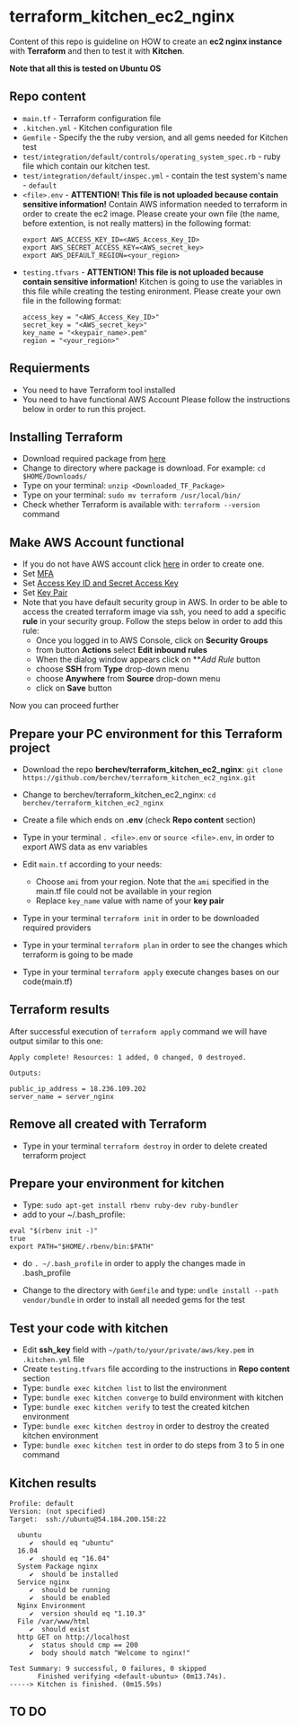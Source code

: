 # terraform_kitchen_ec2_nginx
Content of this repo is guideline on HOW to create an **ec2 nginx instance** with **Terraform** and then to test it with **Kitchen**.

**Note that all this is tested on Ubuntu OS**

## Repo content
- `main.tf` - Terraform configuration file
- `.kitchen.yml` - Kitchen configuration file
- `Gemfile` -  Specify the the ruby version, and all gems needed for Kitchen test
- `test/integration/default/controls/operating_system_spec.rb` - ruby file which contain our kitchen test.
- `test/integration/default/inspec.yml` - contain the test system's name - `default`
- `<file>.env` - **ATTENTION! This file is not uploaded because contain sensitive information!** Contain AWS information needed to terraform in order to create the ec2 image. Please create your own file (the name, before extention, is not really matters) in the following format:
  ```
  export AWS_ACCESS_KEY_ID=<AWS_Access_Key_ID>
  export AWS_SECRET_ACCESS_KEY=<AWS_secret_key>
  export AWS_DEFAULT_REGION=<your_region>
  ```
- `testing.tfvars` - **ATTENTION! This file is not uploaded because contain sensitive information!** Kitchen is going to use the variables in this file while creating the testing enironment. Please create your own file in the following format:
  ```
  access_key = "<AWS_Access_Key_ID>"
  secret_key = "<AWS_secret_key>"
  key_name = "<keypair_name>.pem"
  region = "<your_region>"
  ```
## Requierments
- You need to have Terraform tool installed
- You need to have functional AWS Account
Please follow the instructions below in order to run this project.

## Installing **Terraform**
- Download required package from [here](https://www.terraform.io/downloads.html)
- Change to directory where package is download. For example: `cd $HOME/Downloads/` 
- Type on your terminal: `unzip <Downloaded_TF_Package>`
- Type on your terminal: `sudo mv terraform /usr/local/bin/`
- Check whether Terraform is available with:  `terraform --version` command

## Make **AWS Account** functional
- If you do not have AWS account click [here](https://aws.amazon.com/premiumsupport/knowledge-center/create-and-activate-aws-account/) in order to create one.
- Set [MFA](https://docs.aws.amazon.com/general/latest/gr/aws-sec-cred-types.html#multi-factor-authentication)
- Set [Access Key ID and Secret Access Key ](https://docs.aws.amazon.com/general/latest/gr/aws-sec-cred-types.html#access-keys-and-secret-access-keys)
- Set [Key Pair](https://docs.aws.amazon.com/general/latest/gr/aws-sec-cred-types.html#key-pairs)
- Note that you have default security group in AWS. In order to be able to access the created terraform image via ssh, you need to add a specific **rule** in your security group. Follow the steps below in order to add this rule:
  - Once you logged in to AWS Console, click on **Security Groups**
  - from button **Actions** select **Edit inbound rules**
  - When the dialog window appears click on ***Add Rule* button
  - choose **SSH** from **Type** drop-down menu 
  - choose **Anywhere** from **Source** drop-down menu 
  - click on **Save** button

Now you can proceed further

## Prepare your PC environment for this **Terraform project**
- Download the repo **berchev/terraform_kitchen_ec2_nginx**: `git clone https://github.com/berchev/terraform_kitchen_ec2_nginx.git`
- Change to berchev/terraform_kitchen_ec2_nginx: `cd berchev/terraform_kitchen_ec2_nginx`
- Create a file which ends on **.env** (check **Repo content** section)
- Type in your terminal `. <file>.env` or `source <file>.env`, in order to export AWS data as env variables   
- Edit `main.tf` according to your needs:
  - Choose `ami` from your region. Note that the `ami` specified in the main.tf file could not be available in your region
  - Replace `key_name` value with name of your **key pair**

- Type in your terminal `terraform init` in order to be downloaded required providers
- Type in your terminal `terraform plan` in order to see the changes which terraform is going to be made
- Type in your terminal `terraform apply` execute changes bases on our code(main.tf)

## Terraform results
After successful execution of `terraform apply` command we will have output similar to this one:
```
Apply complete! Resources: 1 added, 0 changed, 0 destroyed.

Outputs:

public_ip_address = 18.236.109.202
server_name = server_nginx

```

## Remove all created with Terraform
- Type in your terminal `terraform destroy` in order to delete created terraform project

## Prepare your environment for **kitchen**
- Type: `sudo apt-get install rbenv ruby-dev ruby-bundler`
- add to your ~/.bash_profile: 
```
eval "$(rbenv init -)"
true
export PATH="$HOME/.rbenv/bin:$PATH"
```
- do `. ~/.bash_profile` in order to apply the changes made in .bash_profile 

- Change to the directory with `Gemfile` and type: `undle install --path vendor/bundle` in order to install all needed gems for the test

## Test your code with **kitchen**
- Edit **ssh_key** field with `~/path/to/your/private/aws/key.pem` in `.kitchen.yml` file
- Create `testing.tfvars` file according to the instructions in **Repo content** section
- Type: `bundle exec kitchen list` to list the environment
- Type: `bundle exec kitchen converge` to build environment with kitchen
- Type: `bundle exec kitchen verify` to test the created kitchen environment
- Type: `bundle exec kitchen destroy` in order to destroy the created kitchen environment
- Type: `bundle exec kitchen test` in order to do steps from 3 to 5 in one command

## Kitchen results
```
Profile: default
Version: (not specified)
Target:  ssh://ubuntu@54.184.200.158:22

  ubuntu
     ✔  should eq "ubuntu"
  16.04
     ✔  should eq "16.04"
  System Package nginx
     ✔  should be installed
  Service nginx
     ✔  should be running
     ✔  should be enabled
  Nginx Environment
     ✔  version should eq "1.10.3"
  File /var/www/html
     ✔  should exist
  http GET on http://localhost
     ✔  status should cmp == 200
     ✔  body should match "Welcome to nginx!"

Test Summary: 9 successful, 0 failures, 0 skipped
       Finished verifying <default-ubuntu> (0m13.74s).
-----> Kitchen is finished. (0m15.59s)

```

## TO DO
